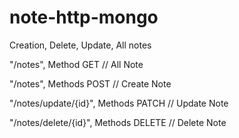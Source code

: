 # note-http-mongo
Creation, Delete, Update, All notes


"/notes", Method GET                  // All Note

"/notes", Methods POST                // Create Note
	
"/notes/update/{id}", Methods PATCH   // Update Note
	
"/notes/delete/{id}", Methods DELETE  // Delete Note
